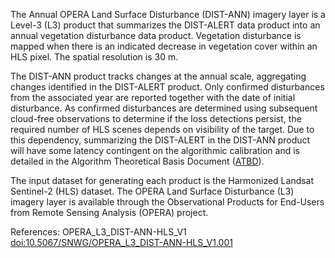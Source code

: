 The Annual OPERA Land Surface Disturbance (DIST-ANN) imagery layer is a Level-3 (L3) product that summarizes the DIST-ALERT data product into an annual vegetation disturbance data product. Vegetation disturbance is mapped when there is an indicated decrease in vegetation cover within an HLS pixel. The spatial resolution is 30 m.

The DIST-ANN product tracks changes at the annual scale, aggregating changes identified in the DIST-ALERT product. Only confirmed disturbances from the associated year are reported together with the date of initial disturbance. As confirmed disturbances are determined using subsequent cloud-free observations to determine if the loss detections persist, the required number of HLS scenes depends on visibility of the target. Due to this dependency, summarizing the DIST-ALERT in the DIST-ANN product will have some latency contingent on the algorithmic calibration and is detailed in the Algorithm Theoretical Basis Document ([ATBD](https://lpdaac.usgs.gov/documents/1835/OPERA_DIST_ATBD__V1.pdf)).

The input dataset for generating each product is the Harmonized Landsat Sentinel-2 (HLS) dataset. The OPERA Land Surface Disturbance (L3) imagery layer is available through the Observational Products for End-Users from Remote Sensing Analysis (OPERA) project.

References: OPERA_L3_DIST-ANN-HLS_V1 [doi:10.5067/SNWG/OPERA_L3_DIST-ANN-HLS_V1.001](https://doi.org/10.5067/SNWG/OPERA_L3_DIST-ANN-HLS_V1.001)